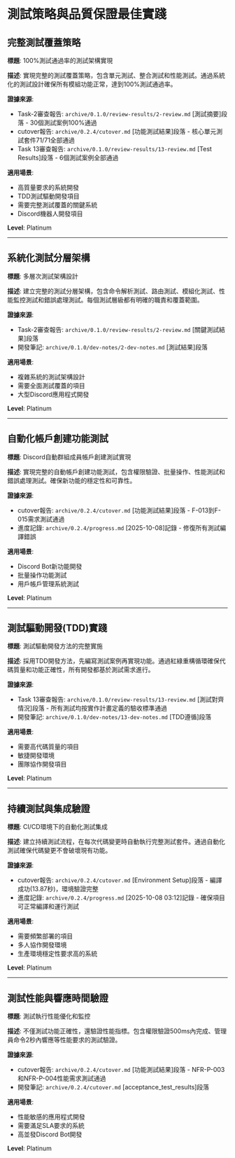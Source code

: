 # 測試策略與品質保證最佳實踐

## 完整測試覆蓋策略

**標題**: 100%測試通過率的測試架構實現

**描述**:
實現完整的測試覆蓋策略，包含單元測試、整合測試和性能測試。通過系統化的測試設計確保所有模組功能正常，達到100%測試通過率。

**證據來源**:
- Task-2審查報告: `archive/0.1.0/review-results/2-review.md` [測試摘要]段落 - 30個測試案例100%通過
- cutover報告: `archive/0.2.4/cutover.md` [功能測試結果]段落 - 核心單元測試套件71/71全部通過
- Task 13審查報告: `archive/0.1.0/review-results/13-review.md` [Test Results]段落 - 6個測試案例全部通過

**適用場景**:
- 高質量要求的系統開發
- TDD測試驅動開發項目
- 需要完整測試覆蓋的關鍵系統
- Discord機器人開發項目

**Level**: Platinum

---

## 系統化測試分層架構

**標題**: 多層次測試架構設計

**描述**:
建立完整的測試分層架構，包含命令解析測試、路由測試、模組化測試、性能監控測試和錯誤處理測試。每個測試層級都有明確的職責和覆蓋範圍。

**證據來源**:
- Task-2審查報告: `archive/0.1.0/review-results/2-review.md` [關鍵測試結果]段落
- 開發筆記: `archive/0.1.0/dev-notes/2-dev-notes.md` [測試結果]段落

**適用場景**:
- 複雜系統的測試架構設計
- 需要全面測試覆蓋的項目
- 大型Discord應用程式開發

**Level**: Platinum

---

## 自動化帳戶創建功能測試

**標題**: Discord自動群組成員帳戶創建測試實現

**描述**:
實現完整的自動帳戶創建功能測試，包含權限驗證、批量操作、性能測試和錯誤處理測試。確保新功能的穩定性和可靠性。

**證據來源**:
- cutover報告: `archive/0.2.4/cutover.md` [功能測試結果]段落 - F-013到F-015需求測試通過
- 進度記錄: `archive/0.2.4/progress.md` [2025-10-08]記錄 - 修復所有測試編譯錯誤

**適用場景**:
- Discord Bot新功能開發
- 批量操作功能測試
- 用戶帳戶管理系統測試

**Level**: Platinum

---

## 測試驅動開發(TDD)實踐

**標題**: 測試驅動開發方法的完整實施

**描述**:
採用TDD開發方法，先編寫測試案例再實現功能。通過紅綠重構循環確保代碼質量和功能正確性，所有開發都基於測試需求進行。

**證據來源**:
- Task 13審查報告: `archive/0.1.0/review-results/13-review.md` [測試對齊情況]段落 - 所有測試均按實作計畫定義的驗收標準通過
- 開發筆記: `archive/0.1.0/dev-notes/13-dev-notes.md` [TDD遵循]段落

**適用場景**:
- 需要高代碼質量的項目
- 敏捷開發環境
- 團隊協作開發項目

**Level**: Platinum

---

## 持續測試與集成驗證

**標題**: CI/CD環境下的自動化測試集成

**描述**:
建立持續測試流程，在每次代碼變更時自動執行完整測試套件。通過自動化測試確保代碼變更不會破壞現有功能。

**證據來源**:
- cutover報告: `archive/0.2.4/cutover.md` [Environment Setup]段落 - 編譯成功(13.87秒)，環境驗證完整
- 進度記錄: `archive/0.2.4/progress.md` [2025-10-08 03:12]記錄 - 確保項目可正常編譯和運行測試

**適用場景**:
- 需要頻繁部署的項目
- 多人協作開發環境
- 生產環境穩定性要求高的系統

**Level**: Platinum

---

## 測試性能與響應時間驗證

**標題**: 測試執行性能優化和監控

**描述**:
不僅測試功能正確性，還驗證性能指標。包含權限驗證500ms內完成、管理員命令2秒內響應等性能要求的測試驗證。

**證據來源**:
- cutover報告: `archive/0.2.4/cutover.md` [功能測試結果]段落 - NFR-P-003和NFR-P-004性能需求測試通過
- 開發筆記: `archive/0.2.4/cutover.md` [acceptance_test_results]段落

**適用場景**:
- 性能敏感的應用程式開發
- 需要滿足SLA要求的系統
- 高並發Discord Bot開發

**Level**: Platinum
